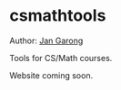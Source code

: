 # csmathtools
Author: [Jan Garong](https://github.com/jangarong)

Tools for CS/Math courses.

Website coming soon.
